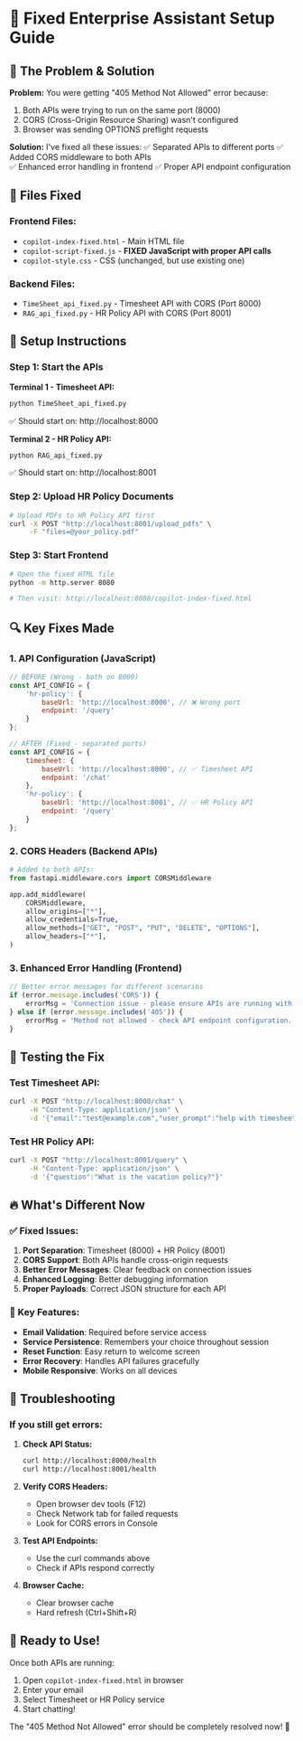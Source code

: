 # 🚀 Fixed Enterprise Assistant Setup Guide

## 🔧 The Problem & Solution

**Problem:** You were getting "405 Method Not Allowed" error because:
1. Both APIs were trying to run on the same port (8000)
2. CORS (Cross-Origin Resource Sharing) wasn't configured
3. Browser was sending OPTIONS preflight requests

**Solution:** I've fixed all these issues:
✅ Separated APIs to different ports
✅ Added CORS middleware to both APIs  
✅ Enhanced error handling in frontend
✅ Proper API endpoint configuration

## 📂 Files Fixed

### Frontend Files:
- `copilot-index-fixed.html` - Main HTML file
- `copilot-script-fixed.js` - **FIXED JavaScript with proper API calls**
- `copilot-style.css` - CSS (unchanged, but use existing one)

### Backend Files:  
- `TimeSheet_api_fixed.py` - Timesheet API with CORS (Port 8000)
- `RAG_api_fixed.py` - HR Policy API with CORS (Port 8001)

## 🚀 Setup Instructions

### Step 1: Start the APIs

**Terminal 1 - Timesheet API:**
```bash
python TimeSheet_api_fixed.py
```
✅ Should start on: http://localhost:8000

**Terminal 2 - HR Policy API:**
```bash  
python RAG_api_fixed.py
```
✅ Should start on: http://localhost:8001

### Step 2: Upload HR Policy Documents
```bash
# Upload PDFs to HR Policy API first
curl -X POST "http://localhost:8001/upload_pdfs" \
     -F "files=@your_policy.pdf"
```

### Step 3: Start Frontend
```bash
# Open the fixed HTML file
python -m http.server 8080

# Then visit: http://localhost:8080/copilot-index-fixed.html
```

## 🔍 Key Fixes Made

### 1. API Configuration (JavaScript)
```javascript
// BEFORE (Wrong - both on 8000)
const API_CONFIG = {
    'hr-policy': {
        baseUrl: 'http://localhost:8000', // ❌ Wrong port
        endpoint: '/query'
    }
};

// AFTER (Fixed - separated ports)  
const API_CONFIG = {
    timesheet: {
        baseUrl: 'http://localhost:8000', // ✅ Timesheet API
        endpoint: '/chat'
    },
    'hr-policy': {
        baseUrl: 'http://localhost:8001', // ✅ HR Policy API  
        endpoint: '/query'
    }
};
```

### 2. CORS Headers (Backend APIs)
```python
# Added to both APIs:
from fastapi.middleware.cors import CORSMiddleware

app.add_middleware(
    CORSMiddleware,
    allow_origins=["*"],
    allow_credentials=True,
    allow_methods=["GET", "POST", "PUT", "DELETE", "OPTIONS"],
    allow_headers=["*"],
)
```

### 3. Enhanced Error Handling (Frontend)
```javascript  
// Better error messages for different scenarios
if (error.message.includes('CORS')) {
    errorMsg = 'Connection issue - please ensure APIs are running with CORS configured.';
} else if (error.message.includes('405')) {
    errorMsg = 'Method not allowed - check API endpoint configuration.';
}
```

## 🧪 Testing the Fix

### Test Timesheet API:
```bash
curl -X POST "http://localhost:8000/chat" \
     -H "Content-Type: application/json" \
     -d '{"email":"test@example.com","user_prompt":"help with timesheet"}'
```

### Test HR Policy API:  
```bash
curl -X POST "http://localhost:8001/query" \
     -H "Content-Type: application/json" \
     -d '{"question":"What is the vacation policy?"}'
```

## 🔥 What's Different Now

### ✅ Fixed Issues:
1. **Port Separation**: Timesheet (8000) + HR Policy (8001)
2. **CORS Support**: Both APIs handle cross-origin requests
3. **Better Error Messages**: Clear feedback on connection issues
4. **Enhanced Logging**: Better debugging information
5. **Proper Payloads**: Correct JSON structure for each API

### 🎯 Key Features:
- **Email Validation**: Required before service access
- **Service Persistence**: Remembers your choice throughout session
- **Reset Function**: Easy return to welcome screen  
- **Error Recovery**: Handles API failures gracefully
- **Mobile Responsive**: Works on all devices

## 🐛 Troubleshooting

### If you still get errors:

1. **Check API Status:**
   ```bash
   curl http://localhost:8000/health
   curl http://localhost:8001/health  
   ```

2. **Verify CORS Headers:**
   - Open browser dev tools (F12)
   - Check Network tab for failed requests
   - Look for CORS errors in Console

3. **Test API Endpoints:**
   - Use the curl commands above
   - Check if APIs respond correctly

4. **Browser Cache:**
   - Clear browser cache
   - Hard refresh (Ctrl+Shift+R)

## 🎉 Ready to Use!

Once both APIs are running:
1. Open `copilot-index-fixed.html` in browser
2. Enter your email
3. Select Timesheet or HR Policy service  
4. Start chatting!

The "405 Method Not Allowed" error should be completely resolved now! 🚀
